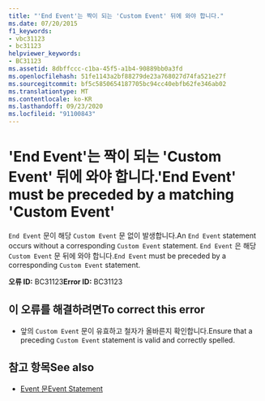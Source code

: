 ```yaml
---
title: "'End Event'는 짝이 되는 'Custom Event' 뒤에 와야 합니다."
ms.date: 07/20/2015
f1_keywords:
- vbc31123
- bc31123
helpviewer_keywords:
- BC31123
ms.assetid: 8dbffccc-c1ba-45f5-a1b4-90889bb0a3fd
ms.openlocfilehash: 51fe1143a2bf88279de23a768027d74fa521e27f
ms.sourcegitcommit: bf5c5850654187705bc94cc40ebfb62fe346ab02
ms.translationtype: MT
ms.contentlocale: ko-KR
ms.lasthandoff: 09/23/2020
ms.locfileid: "91100843"
---
```

# <a name="end-event-must-be-preceded-by-a-matching-custom-event"></a><span data-ttu-id="38f0b-102">'End Event'는 짝이 되는 'Custom Event' 뒤에 와야 합니다.</span><span class="sxs-lookup"><span data-stu-id="38f0b-102">'End Event' must be preceded by a matching 'Custom Event'</span></span>

<span data-ttu-id="38f0b-103">`End Event` 문이 해당 `Custom Event` 문 없이 발생합니다.</span><span class="sxs-lookup"><span data-stu-id="38f0b-103">An `End Event` statement occurs without a corresponding `Custom Event` statement.</span></span> <span data-ttu-id="38f0b-104">`End Event` 은 해당 `Custom Event` 문 뒤에 와야 합니다.</span><span class="sxs-lookup"><span data-stu-id="38f0b-104">`End Event` must be preceded by a corresponding `Custom Event` statement.</span></span>  
  
 <span data-ttu-id="38f0b-105">**오류 ID:** BC31123</span><span class="sxs-lookup"><span data-stu-id="38f0b-105">**Error ID:** BC31123</span></span>  
  
## <a name="to-correct-this-error"></a><span data-ttu-id="38f0b-106">이 오류를 해결하려면</span><span class="sxs-lookup"><span data-stu-id="38f0b-106">To correct this error</span></span>  
  
- <span data-ttu-id="38f0b-107">앞의 `Custom Event` 문이 유효하고 철자가 올바른지 확인합니다.</span><span class="sxs-lookup"><span data-stu-id="38f0b-107">Ensure that a preceding `Custom Event` statement is valid and correctly spelled.</span></span>  
  
## <a name="see-also"></a><span data-ttu-id="38f0b-108">참고 항목</span><span class="sxs-lookup"><span data-stu-id="38f0b-108">See also</span></span>

- [<span data-ttu-id="38f0b-109">Event 문</span><span class="sxs-lookup"><span data-stu-id="38f0b-109">Event Statement</span></span>](../language-reference/statements/event-statement.md)
